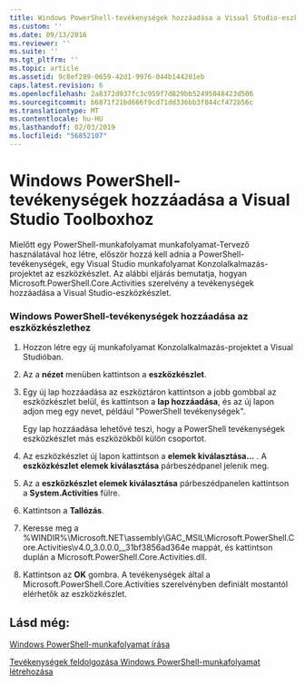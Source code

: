 ```yaml
---
title: Windows PowerShell-tevékenységek hozzáadása a Visual Studio-eszközkészlet |} A Microsoft Docs
ms.custom: ''
ms.date: 09/13/2016
ms.reviewer: ''
ms.suite: ''
ms.tgt_pltfrm: ''
ms.topic: article
ms.assetid: 9c8ef289-0659-42d1-9976-044b144201eb
caps.latest.revision: 6
ms.openlocfilehash: 2a8372d937fc3c959f7d829bb52495048423d506
ms.sourcegitcommit: b6871f21bd666f9cd71dd336bb3f844cf472b56c
ms.translationtype: MT
ms.contentlocale: hu-HU
ms.lasthandoff: 02/03/2019
ms.locfileid: "56852107"
---
```

# <a name="adding-windows-powershell-activities-to-the-visual-studio-toolbox"></a>Windows PowerShell-tevékenységek hozzáadása a Visual Studio Toolboxhoz

Mielőtt egy PowerShell-munkafolyamat munkafolyamat-Tervező használatával hoz létre, először hozzá kell adnia a PowerShell-tevékenységek, egy Visual Studio munkafolyamat Konzolalkalmazás-projektet az eszközkészlet. Az alábbi eljárás bemutatja, hogyan Microsoft.PowerShell.Core.Activities szerelvény a tevékenységek hozzáadása a Visual Studio-eszközkészlet.

### <a name="adding-windows-powershell-activities-to-the-toolbox"></a>Windows PowerShell-tevékenységek hozzáadása az eszközkészlethez

1. Hozzon létre egy új munkafolyamat Konzolalkalmazás-projektet a Visual Studióban.

2. Az a **nézet** menüben kattintson a **eszközkészlet**.

3. Egy új lap hozzáadása az eszköztáron kattintson a jobb gombbal az eszközkészlet belül, és kattintson a **lap hozzáadása**, és az új lapon adjon meg egy nevet, például "PowerShell tevékenységek".

   Egy lap hozzáadása lehetővé teszi, hogy a PowerShell tevékenységek eszközkészlet más eszközökből külön csoportot.

4. Az eszközkészlet új lapon kattintson a **elemek kiválasztása...** . A **eszközkészlet elemek kiválasztása** párbeszédpanel jelenik meg.

5. Az a **eszközkészlet elemek kiválasztása** párbeszédpanelen kattintson a **System.Activities** fülre.

6. Kattintson a **Tallózás**.

7. Keresse meg a %WINDIR%\Microsoft.NET\assembly\GAC_MSIL\Microsoft.PowerShell.Core.Activities\v4.0_3.0.0.0__31bf3856ad364e mappát, és kattintson duplán a Microsoft.PowerShell.Core.Activities.dll.

8. Kattintson az **OK** gombra. A tevékenységek által a Microsoft.PowerShell.Core.Activities szerelvényben definiált mostantól elérhetők az eszközkészlet.

## <a name="see-also"></a>Lásd még:

[Windows PowerShell-munkafolyamat írása](./writing-a-windows-powershell-workflow.md)

[Tevékenységek feldolgozása Windows PowerShell-munkafolyamat létrehozása](./creating-a-workflow-with-windows-powershell-activities.md)